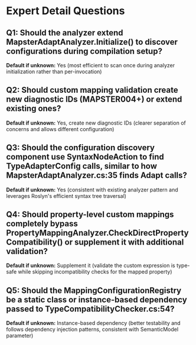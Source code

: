 # Expert Detail Questions

## Q1: Should the analyzer extend MapsterAdaptAnalyzer.Initialize() to discover configurations during compilation setup?
**Default if unknown:** Yes (most efficient to scan once during analyzer initialization rather than per-invocation)

## Q2: Should custom mapping validation create new diagnostic IDs (MAPSTER004+) or extend existing ones?
**Default if unknown:** Yes, create new diagnostic IDs (clearer separation of concerns and allows different configuration)

## Q3: Should the configuration discovery component use SyntaxNodeAction to find TypeAdapterConfig calls, similar to how MapsterAdaptAnalyzer.cs:35 finds Adapt calls?
**Default if unknown:** Yes (consistent with existing analyzer pattern and leverages Roslyn's efficient syntax tree traversal)

## Q4: Should property-level custom mappings completely bypass PropertyMappingAnalyzer.CheckDirectPropertyCompatibility() or supplement it with additional validation?
**Default if unknown:** Supplement it (validate the custom expression is type-safe while skipping incompatibility checks for the mapped property)

## Q5: Should the MappingConfigurationRegistry be a static class or instance-based dependency passed to TypeCompatibilityChecker.cs:54?
**Default if unknown:** Instance-based dependency (better testability and follows dependency injection patterns, consistent with SemanticModel parameter)